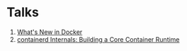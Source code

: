 # Talks
1. [What's New in Docker](Docker_meetup_Oct_24.pdf)
2. [containerd Internals: Building a Core Container Runtime](containerd_-_2017_Docker_Prague_Meetup.pdf)
